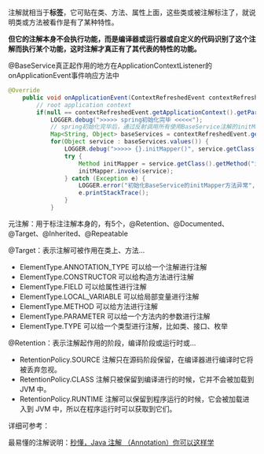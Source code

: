  

注解就相当于**标签**，它可贴在类、方法、属性上面，这些类或被注解标注了，就说明类或方法被看作是有了某种特性。

**但它的注解本身不会执行功能，而是编译器或运行器或自定义的代码识别了这个注解而执行某个功能，这时注解才真正有了其代表的特性的功能。**

@BaseService真正起作用的地方在ApplicationContextListener的onApplicationEvent事件响应方法中

```java
@Override
    public void onApplicationEvent(ContextRefreshedEvent contextRefreshedEvent) {
        // root application context
        if(null == contextRefreshedEvent.getApplicationContext().getParent()) {
            LOGGER.debug(">>>>> spring初始化完毕 <<<<<");
            // spring初始化完毕后，通过反射调用所有使用BaseService注解的initMapper方法
            Map<String, Object> baseServices = contextRefreshedEvent.getApplicationContext().getBeansWithAnnotation(BaseService.class);
            for(Object service : baseServices.values()) {
                LOGGER.debug(">>>>> {}.initMapper()", service.getClass().getName());
                try {
                    Method initMapper = service.getClass().getMethod("initMapper");
                    initMapper.invoke(service);
                } catch (Exception e) {
                    LOGGER.error("初始化BaseService的initMapper方法异常", e);
                    e.printStackTrace();
                }
            }
```





元注解：用于标注注解本身的，有5个，@Retention、@Documented、@Target、@Inherited、@Repeatable 



@Target：表示注解可被作用在类上、方法...

- ElementType.ANNOTATION_TYPE 可以给一个注解进行注解
- ElementType.CONSTRUCTOR 可以给构造方法进行注解
- ElementType.FIELD 可以给属性进行注解
- ElementType.LOCAL_VARIABLE 可以给局部变量进行注解
- ElementType.METHOD 可以给方法进行注解
- ElementType.PARAMETER 可以给一个方法内的参数进行注解
- ElementType.TYPE 可以给一个类型进行注解，比如类、接口、枚举



@Retention：表示注解起作用的阶段，编译阶段或运行时或...

- RetentionPolicy.SOURCE 注解只在源码阶段保留，在编译器进行编译时它将被丢弃忽视。
- RetentionPolicy.CLASS 注解只被保留到编译进行的时候，它并不会被加载到 JVM 中。
- RetentionPolicy.RUNTIME 注解可以保留到程序运行的时候，它会被加载进入到 JVM 中，所以在程序运行时可以获取到它们。



详细可参考：

最易懂的注解说明：[秒懂，Java 注解 （Annotation）你可以这样学](https://blog.csdn.net/briblue/article/details/73824058)